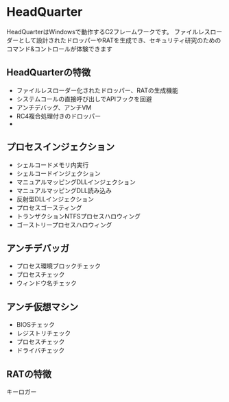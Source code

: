 # HeadQuarter
HeadQuarterはWindowsで動作するC2フレームワークです。
ファイルレスローダーとして設計されたドロッパーやRATを生成でき、セキュリティ研究のためのコマンド&コントロールが体験できます

## HeadQuarterの特徴
* ファイルレスローダー化されたドロッパー、RATの生成機能
* システムコールの直接呼び出しでAPIフックを回避
* アンチデバッグ、アンチVM
* RC4複合処理付きのドロッパー
* 

## プロセスインジェクション
* シェルコードメモリ内実行
* シェルコードインジェクション
* マニュアルマッピングDLLインジェクション
* マニュアルマッピングDLL読み込み
* 反射型DLLインジェクション
* プロセスゴースティング
* トランザクションNTFSプロセスハロウィング
* ゴーストリープロセスハロウィング

## アンチデバッガ
* プロセス環境ブロックチェック
* プロセスチェック
* ウィンドウ名チェック

## アンチ仮想マシン
* BIOSチェック
* レジストリチェック
* プロセスチェック
* ドライバチェック




## RATの特徴

キーロガー







